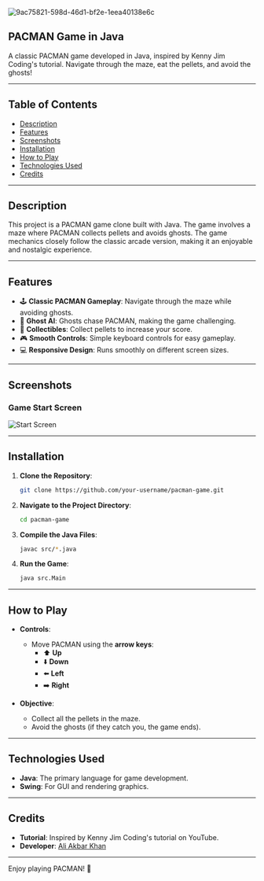 ![9ac75821-598d-46d1-bf2e-1eea40138e6c](https://github.com/user-attachments/assets/fe5ba826-3a59-4d13-a471-77bb465e4a81)

## PACMAN Game in Java





A classic PACMAN game developed in Java, inspired by Kenny Jim Coding's tutorial. Navigate through the maze, eat the pellets, and avoid the ghosts!

---

## Table of Contents
- [Description](#description)
- [Features](#features)
- [Screenshots](#screenshots)
- [Installation](#installation)
- [How to Play](#how-to-play)
- [Technologies Used](#technologies-used)
- [Credits](#credits)

---

## Description
This project is a PACMAN game clone built with Java. The game involves a maze where PACMAN collects pellets and avoids ghosts. The game mechanics closely follow the classic arcade version, making it an enjoyable and nostalgic experience.

---

## Features
- 🕹️ **Classic PACMAN Gameplay**: Navigate through the maze while avoiding ghosts.
- 👻 **Ghost AI**: Ghosts chase PACMAN, making the game challenging.
- 🍒 **Collectibles**: Collect pellets to increase your score.
- 🎮 **Smooth Controls**: Simple keyboard controls for easy gameplay.
- 💻 **Responsive Design**: Runs smoothly on different screen sizes.

---

## Screenshots

### Game Start Screen
![Start Screen](https://github.com/user-attachments/assets/5eff389b-25ba-4ce7-9c56-6c9f428eef8e)

---

## Installation

1. **Clone the Repository**:
    ```bash
    git clone https://github.com/your-username/pacman-game.git
    ```

2. **Navigate to the Project Directory**:
    ```bash
    cd pacman-game
    ```

3. **Compile the Java Files**:
    ```bash
    javac src/*.java
    ```

4. **Run the Game**:
    ```bash
    java src.Main
    ```

---

## How to Play

- **Controls**:
  - Move PACMAN using the **arrow keys**:
    - ⬆️ **Up**
    - ⬇️ **Down**
    - ⬅️ **Left**
    - ➡️ **Right**

- **Objective**:
  - Collect all the pellets in the maze.
  - Avoid the ghosts (if they catch you, the game ends).

---

## Technologies Used
- **Java**: The primary language for game development.
- **Swing**: For GUI and rendering graphics.

---

## Credits
- **Tutorial**: Inspired by Kenny Jim Coding's tutorial on YouTube.
- **Developer**: [Ali Akbar Khan](https://github.com/aliiakbarkhan)

---

Enjoy playing PACMAN! 👾
